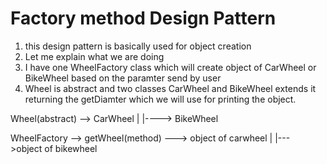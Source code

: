
# Factory method Design Pattern

1. this design pattern is basically used for object creation
2. Let me explain what we are doing
3. I have one WheelFactory class which will create object of CarWheel or BikeWheel based on the paramter send by user
4. Wheel is abstract and two classes CarWheel and BikeWheel extends it returning the getDiamter which we will use for printing the object.


Wheel(abstract) --> CarWheel 
              |
              |----> BikeWheel


WheelFactory --> getWheel(method) ---> object of carwheel 
                                  |
                                  |--->object of bikewheel






























































